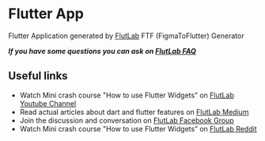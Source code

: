 # Flutter App

Flutter Application generated by [FlutLab](https://flutlab.io) FTF (FigmaToFlutter) Generator

***If you have some questions you can ask on [FlutLab FAQ](https://faq.flutlab.io/)***

## Useful links

- Watch Mini crash course "How to use Flutter Widgets” on [FlutLab Youtube Channel](https://www.youtube.com/channel/UC7ZOPQm4JFlvBc9WeynLX_g)
- Read actual articles about dart and flutter features on [FlutLab Medium](https://medium.com/@adrobnych)
- Join the discussion and conversation on [FlutLab Facebook Group](https://www.facebook.com/groups/flutlab/)
- Watch Mini crash course "How to use Flutter Widgets” on [FlutLab Reddit](https://www.reddit.com/user/Elegium/posts/)
